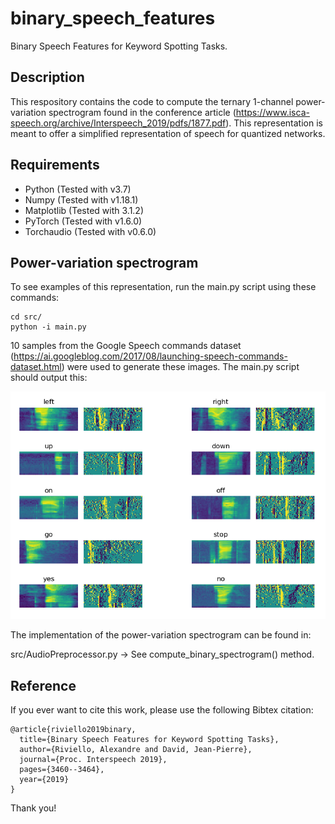 # binary_speech_features
Binary Speech Features for Keyword Spotting Tasks.

## Description

This respository contains the code to compute the ternary 1-channel power-variation spectrogram found in the conference article (https://www.isca-speech.org/archive/Interspeech_2019/pdfs/1877.pdf). This representation is meant to offer a simplified representation of speech for quantized networks. 

## Requirements

* Python (Tested with v3.7)
* Numpy (Tested with v1.18.1)
* Matplotlib (Tested with 3.1.2)
* PyTorch (Tested with v1.6.0)
* Torchaudio (Tested with v0.6.0)

## Power-variation spectrogram

To see examples of this representation, run the main.py script using these commands:

    cd src/
    python -i main.py

10 samples from the Google Speech commands dataset (https://ai.googleblog.com/2017/08/launching-speech-commands-dataset.html) were used to generate these images. The main.py script should output this:

![](img/spectrogram_examples.PNG)

The implementation of the power-variation spectrogram can be found in:

src/AudioPreprocessor.py -> See compute_binary_spectrogram() method.

## Reference

If you ever want to cite this work, please use the following Bibtex citation:

    @article{riviello2019binary,
      title={Binary Speech Features for Keyword Spotting Tasks},
      author={Riviello, Alexandre and David, Jean-Pierre},
      journal={Proc. Interspeech 2019},
      pages={3460--3464},
      year={2019}
    }

Thank you!
